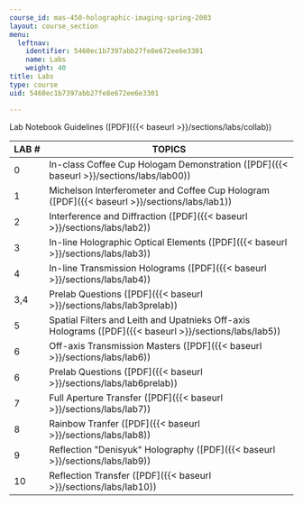 ```yaml
---
course_id: mas-450-holographic-imaging-spring-2003
layout: course_section
menu:
  leftnav:
    identifier: 5460ec1b7397abb27fe8e672ee6e3301
    name: Labs
    weight: 40
title: Labs
type: course
uid: 5460ec1b7397abb27fe8e672ee6e3301

---
```


Lab Notebook Guidelines ([PDF]({{< baseurl >}}/sections/labs/collab))

| LAB # | TOPICS |
| --- | --- |
| 0 | In-class Coffee Cup Hologam Demonstration ([PDF]({{< baseurl >}}/sections/labs/lab00)) |
| 1 | Michelson Interferometer and Coffee Cup Hologram ([PDF]({{< baseurl >}}/sections/labs/lab1)) |
| 2 | Interference and Diffraction ([PDF]({{< baseurl >}}/sections/labs/lab2)) |
| 3 | In-line Holographic Optical Elements ([PDF]({{< baseurl >}}/sections/labs/lab3)) |
| 4 | In-line Transmission Holograms ([PDF]({{< baseurl >}}/sections/labs/lab4)) |
| 3,4 | Prelab Questions ([PDF]({{< baseurl >}}/sections/labs/lab3prelab)) |
| 5 | Spatial Filters and Leith and Upatnieks Off-axis Holograms ([PDF]({{< baseurl >}}/sections/labs/lab5)) |
| 6 | Off-axis Transmission Masters ([PDF]({{< baseurl >}}/sections/labs/lab6)) |
| 6 | Prelab Questions ([PDF]({{< baseurl >}}/sections/labs/lab6prelab)) |
| 7 | Full Aperture Transfer ([PDF]({{< baseurl >}}/sections/labs/lab7)) |
| 8 | Rainbow Tranfer ([PDF]({{< baseurl >}}/sections/labs/lab8)) |
| 9 | Reflection "Denisyuk" Holography ([PDF]({{< baseurl >}}/sections/labs/lab9)) |
| 10 | Reflection Transfer ([PDF]({{< baseurl >}}/sections/labs/lab10))